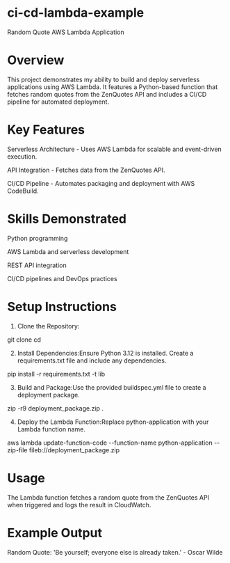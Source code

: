 # ci-cd-lambda-example

Random Quote AWS Lambda Application

# Overview

This project demonstrates my ability to build and deploy serverless applications using AWS Lambda. It features a Python-based function that fetches random quotes from the ZenQuotes API and includes a CI/CD pipeline for automated deployment.

# Key Features

Serverless Architecture - Uses AWS Lambda for scalable and event-driven execution.

API Integration - Fetches data from the ZenQuotes API.

CI/CD Pipeline - Automates packaging and deployment with AWS CodeBuild.

# Skills Demonstrated

Python programming

AWS Lambda and serverless development

REST API integration

CI/CD pipelines and DevOps practices

# Setup Instructions

1. Clone the Repository:

git clone <repository-url>
cd <repository-folder>

2. Install Dependencies:Ensure Python 3.12 is installed. Create a requirements.txt file and include any dependencies.

pip install -r requirements.txt -t lib

3. Build and Package:Use the provided buildspec.yml file to create a deployment package.

zip -r9 deployment_package.zip .

4. Deploy the Lambda Function:Replace python-application with your Lambda function name.

aws lambda update-function-code --function-name python-application --zip-file fileb://deployment_package.zip

# Usage

The Lambda function fetches a random quote from the ZenQuotes API when triggered and logs the result in CloudWatch.

# Example Output

Random Quote: 'Be yourself; everyone else is already taken.' - Oscar Wilde

